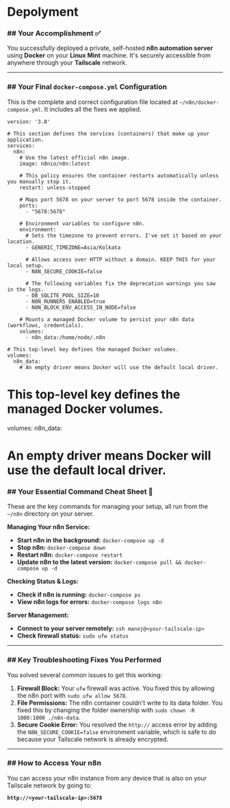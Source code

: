 # Depolyment

### ## Your Accomplishment ✅

You successfully deployed a private, self-hosted **n8n automation server** using **Docker** on your **Linux Mint** machine. It's securely accessible from anywhere through your **Tailscale** network.

---

### ## Your Final `docker-compose.yml` Configuration

This is the complete and correct configuration file located at `~/n8n/docker-compose.yml`. It includes all the fixes we applied.

```
version: '3.8'

# This section defines the services (containers) that make up your application.
services:
  n8n:
    # Use the latest official n8n image.
    image: n8nio/n8n:latest
    
    # This policy ensures the container restarts automatically unless you manually stop it.
    restart: unless-stopped
    
    # Maps port 5678 on your server to port 5678 inside the container.
    ports:
      - "5678:5678"
      
    # Environment variables to configure n8n.
    environment:
      # Sets the timezone to prevent errors. I've set it based on your location.
      - GENERIC_TIMEZONE=Asia/Kolkata
      
      # Allows access over HTTP without a domain. KEEP THIS for your local setup.
      - N8N_SECURE_COOKIE=false
      
      # The following variables fix the deprecation warnings you saw in the logs.
      - DB_SQLITE_POOL_SIZE=10
      - N8N_RUNNERS_ENABLED=true
      - N8N_BLOCK_ENV_ACCESS_IN_NODE=false

    # Mounts a managed Docker volume to persist your n8n data (workflows, credentials).
    volumes:
      - n8n_data:/home/node/.n8n

# This top-level key defines the managed Docker volumes.
volumes:
  n8n_data:
    # An empty driver means Docker will use the default local driver.
```

# This top-level key defines the managed Docker volumes.

volumes:
n8n_data:
# An empty driver means Docker will use the default local driver.

### ## Your Essential Command Cheat Sheet 🚀

These are the key commands for managing your setup, all run from the `~/n8n` directory on your server.

**Managing Your n8n Service:**

- **Start n8n in the background:** `docker-compose up -d`
- **Stop n8n:** `docker-compose down`
- **Restart n8n:** `docker-compose restart`
- **Update n8n to the latest version:** `docker-compose pull && docker-compose up -d`

**Checking Status & Logs:**

- **Check if n8n is running:** `docker-compose ps`
- **View n8n logs for errors:** `docker-compose logs n8n`

**Server Management:**

- **Connect to your server remotely:** `ssh manoj@<your-tailscale-ip>`
- **Check firewall status:** `sudo ufw status`

---

### ## Key Troubleshooting Fixes You Performed

You solved several common issues to get this working:

1. **Firewall Block:** Your `ufw` firewall was active. You fixed this by allowing the n8n port with `sudo ufw allow 5678`.
2. **File Permissions:** The n8n container couldn't write to its data folder. You fixed this by changing the folder ownership with `sudo chown -R 1000:1000 ./n8n-data`.
3. **Secure Cookie Error:** You resolved the `http://` access error by adding the `N8N_SECURE_COOKIE=false` environment variable, which is safe to do because your Tailscale network is already encrypted.

---

### ## How to Access Your n8n

You can access your n8n instance from any device that is also on your Tailscale network by going to:

**`http://<your-tailscale-ip>:5678`**
